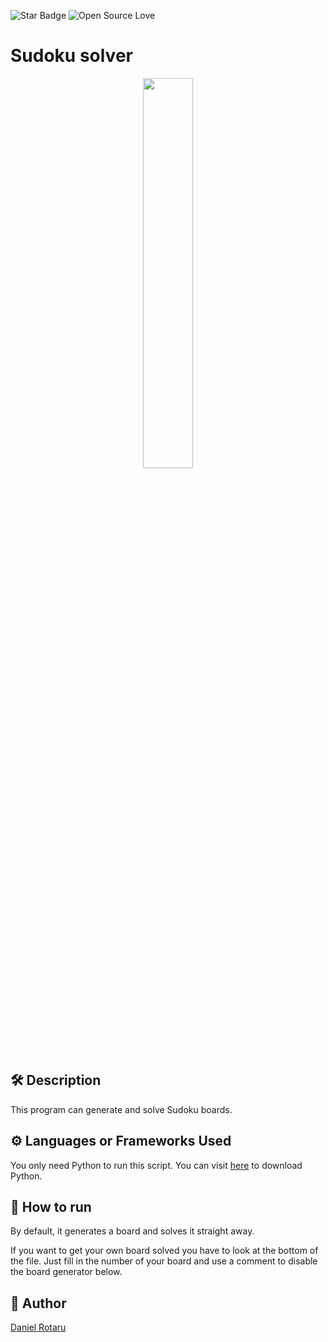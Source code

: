 <!--Please do not remove this part-->
![Star Badge](https://img.shields.io/static/v1?label=%F0%9F%8C%9F&message=If%20Useful&style=style=flat&color=BC4E99)
![Open Source Love](https://badges.frapsoft.com/os/v1/open-source.svg?v=103)

# Sudoku solver

<!--An image is an illustration for your project, the tip here is using your sense of humour as much as you can :D

You can copy paste my markdown photo insert as following:
-->
<p align="center">
<img src="https://theme.zdassets.com/theme_assets/2209631/22a60a03520b27c6f51a5bba5ef051d34ffc0b3a.png" width=40% height=40%>


## 🛠️ Description
<!--Remove the below lines and add yours -->
This program can generate and solve Sudoku boards.

## ⚙️ Languages or Frameworks Used
<!--Remove the below lines and add yours -->
You only need Python to run this script. You can visit [here](https://www.python.org/downloads/) to download Python.


## 🌟 How to run
<!--Remove the below lines and add yours -->
By default, it generates a board and solves it straight away.

If you want to get your own board solved you have to look at the bottom of the file.
Just fill in the number of your board and use a comment to disable the board generator below.


## 🤖 Author



[Daniel Rotaru](https://github.com/DanielXd73)